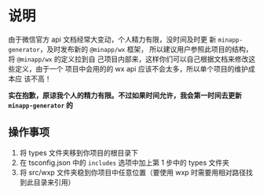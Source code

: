 # 说明

由于微信官方 api 文档经常大变动，个人精力有限，没时间及时更
新 `minapp-generator`，及时发布新的 `@minapp/wx` 框架，
所以建议用户参照此项目的结构，将 `@minapp/wx` 的定义拉到自
己项目内部来，这样你们可以自己根据文档来修改这些定义，由于一个
项目中会用的的 wx api 应该不会太多，所以单个项目的维护成本应
该不高！


**实在抱歉，原谅我个人的精力有限。不过如果时间允许，我会第一时间去更新 `minapp-generator` 的**


## 操作事项

1. 将 types 文件夹移到你项目的根目录下
2. 在 tsconfig.json 中的 `includes` 选项中加上第 1 步中的 types 文件夹
3. 将 src/wxp 文件夹稳到你项目中任意位置（要使用 wxp 时需要用相对路径找到此目录来引用）
